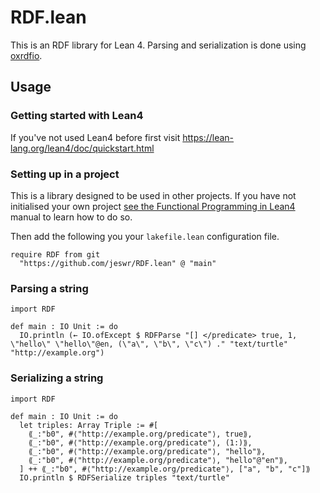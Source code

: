# RDF.lean

This is an RDF library for Lean 4. Parsing and serialization is done using [oxrdfio](https://crates.io/crates/oxrdfio).

## Usage

### Getting started with Lean4

If you've not used Lean4 before first visit https://lean-lang.org/lean4/doc/quickstart.html

### Setting up in a project

This is a library designed to be used in other projects. If you have not initialised your own project [see the Functional Programming in Lean4](https://lean-lang.org/functional_programming_in_lean/hello-world/starting-a-project.html) manual to learn how to do so.

Then add the following you your `lakefile.lean` configuration file.

```lean
require RDF from git
  "https://github.com/jeswr/RDF.lean" @ "main"
```

### Parsing a string

```lean
import RDF

def main : IO Unit := do
  IO.println (← IO.ofExcept $ RDFParse "[] </predicate> true, 1, \"hello\" \"hello\"@en, (\"a\", \"b\", \"c\") ." "text/turtle" "http://example.org")
```

### Serializing a string

```lean
import RDF

def main : IO Unit := do
  let triples: Array Triple := #[
    ⟪_:"b0", #⟨"http://example.org/predicate"⟩, true⟫,
    ⟪_:"b0", #⟨"http://example.org/predicate"⟩, (1:)⟫,
    ⟪_:"b0", #⟨"http://example.org/predicate"⟩, "hello"⟫,
    ⟪_:"b0", #⟨"http://example.org/predicate"⟩, "hello"@"en"⟫,
  ] ++ ⟪_:"b0", #⟨"http://example.org/predicate"⟩, ["a", "b", "c"]⟫
  IO.println $ RDFSerialize triples "text/turtle"
```
